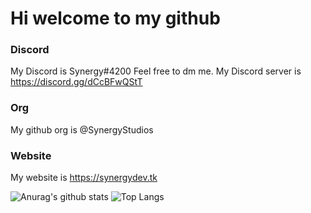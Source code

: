 # Hi welcome to my github
### Discord
My Discord is Synergy#4200 Feel free to dm me.
My Discord server is https://discord.gg/dCcBFwQStT
### Org
My github org is @SynergyStudios
### Website
My website is https://synergydev.tk


![Anurag's github stats](https://github-readme-stats.vercel.app/api?username=SynergyBest&count_private=true&show_icons=true&bg_color=01b78b&title_color=808080&text_color=808080&icon_color=808080)
![Top Langs](https://github-readme-stats.vercel.app/api/top-langs/?username=SynergyBest&layout=compact&count_private=true&bg_color=30,F6019D,9700CC,86A8E7)

